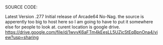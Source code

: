 SOURCE CODE:

Latest Version .277
Initial release of Arcade64 No-Nag. the source is apperently too big to host here so I am going to have to put it somewhere else for people to look at.
curent location is google drive.
https://drive.google.com/file/d/1wvvK6aFTm4kEesLL5UZjcStEqBpnOna4/view?usp=sharing
